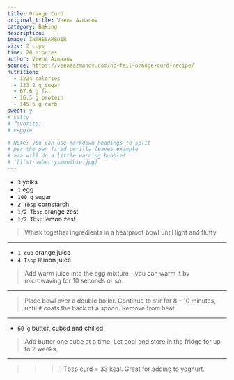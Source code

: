 ```yaml
---
title: Orange Curd
original_title: Veena Azmanov
category: Baking
description:  
image: INTHESAMEDIR
size: 2 cups
time: 20 minutes
author: Veena Azmanov
source: https://veenaazmanov.com/no-fail-orange-curd-recipe/
nutrition:
  - 1224 calories
  - 123.2 g sugar
  - 67.6 g fat
  - 16.5 g protein
  - 145.6 g carb
sweet: y
# salty
# favorite: 
# veggie

# Note: you can use markdown headings to split
# per the pan fired perilla leaves example
# >>> will do a little warning bubble!
# ![](strawberrysmoothie.jpg)
---
```


* `3` yolks
* `1` egg
* `100 g` sugar
* `2 Tbsp` cornstarch
* `1/2 Tbsp` orange zest
* `1/2 Tbsp` lemon zest

> Whisk together ingredients in a heatproof bowl until light and fluffy

---

* `1 cup` orange juice
* `4 Tsbp` lemon juice

> Add warm juice into the egg mixture - you can warm it by microwaving for 10 seconds or so. 

---

> Place bowl over a double boiler. Continue to stir for 8 - 10 minutes, until it coats the back of a spoon. Remove from heat.

---

* `60 g` butter, cubed and chilled

> Add butter one cube at a time. Let cool and store in the fridge for up to 2 weeks.

---

>>> 1 Tbsp curd = 33 kcal. Great for adding to yoghurt. 